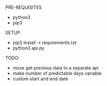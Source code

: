 PRE-REQUISITES

* python3
* pip3

SETUP:

* pip3 install -r requirements.txt
* python3 api.py

TODO:

* move get previous data to a separate api
* make number of predictable days variable
* custom start and end date